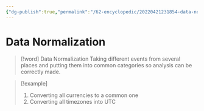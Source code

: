 ```yaml
---
{"dg-publish":true,"permalink":"/62-encyclopedic/20220421231854-data-normalization/","dgHomeLink":true,"dgPassFrontmatter":false}
---
```



# Data Normalization

> [!word] Data Normalization
> Taking different events from several places and putting them into common categories so analysis can be correctly made.

> [!example]
>
> 1.  Converting all currencies to a common one
> 2.  Converting all timezones into UTC
